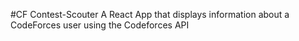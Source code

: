 #CF Contest-Scouter
A React App that displays information about a CodeForces user using the Codeforces API
